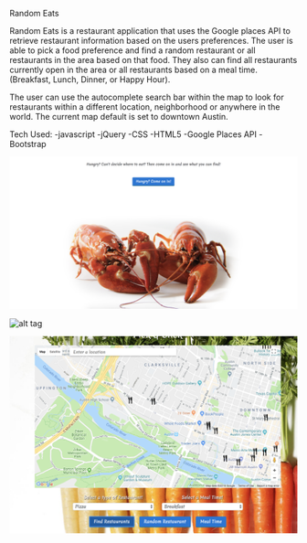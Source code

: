 Random Eats

Random Eats is a restaurant application that uses the Google places API to retrieve restaurant information based on the users preferences. The user is able to pick a food preference and find a random restaurant or all restaurants in the area based on that food. They also can find all restaurants currently open in the area or all restaurants based on a meal time. (Breakfast, Lunch, Dinner, or Happy Hour).

The user can use the autocomplete search bar within the map to look for restaurants within a different location, neighborhood or anywhere in the world. The current map default is set to downtown Austin.

Tech Used:
-javascript
-jQuery
-CSS
-HTML5
-Google Places API
-Bootstrap


![alt tag](screenshots/homepage.png)

![alt tag](screenshots/map-page.png)

![alt tag](screenshots/restaurants.png)
